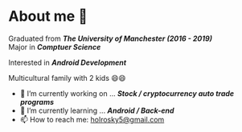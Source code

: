 # About me 👋

Graduated from ***The University of Manchester (2016 - 2019)***   
Major in ***Comptuer Science***      

Interested in ***Android Development***      

Multicultural family with 2 kids 😄😄

- 🔭 I’m currently working on ... ***Stock / cryptocurrency auto trade programs***
- 🌱 I’m currently learning ... ***Android / Back-end***
- 📫 How to reach me: holrosky5@gmail.com

<!--
**holrosky/holrosky** is a ✨ _special_ ✨ repository because its `README.md` (this file) appears on your GitHub profile.

Here are some ideas to get you started:

- 🔭 I’m currently working on ...
- 🌱 I’m currently learning ...
- 👯 I’m looking to collaborate on ...
- 🤔 I’m looking for help with ...
- 💬 Ask me about ...
- 📫 How to reach me: ...
- 😄 Pronouns: ...
- ⚡ Fun fact: ...
-->
